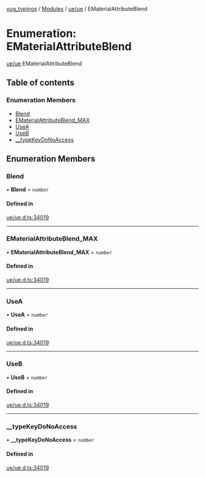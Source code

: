 [yug_typings](../README.md) / [Modules](../modules.md) / [ue/ue](../modules/ue_ue.md) / EMaterialAttributeBlend

# Enumeration: EMaterialAttributeBlend

[ue/ue](../modules/ue_ue.md).EMaterialAttributeBlend

## Table of contents

### Enumeration Members

- [Blend](ue_ue.EMaterialAttributeBlend.md#blend)
- [EMaterialAttributeBlend\_MAX](ue_ue.EMaterialAttributeBlend.md#ematerialattributeblend_max)
- [UseA](ue_ue.EMaterialAttributeBlend.md#usea)
- [UseB](ue_ue.EMaterialAttributeBlend.md#useb)
- [\_\_typeKeyDoNoAccess](ue_ue.EMaterialAttributeBlend.md#__typekeydonoaccess)

## Enumeration Members

### Blend

• **Blend** = `number`

#### Defined in

[ue/ue.d.ts:34019](https://github.com/YugMetaverse/yug_typings/blob/b7d9b19/ue/ue.d.ts#L34019)

___

### EMaterialAttributeBlend\_MAX

• **EMaterialAttributeBlend\_MAX** = `number`

#### Defined in

[ue/ue.d.ts:34019](https://github.com/YugMetaverse/yug_typings/blob/b7d9b19/ue/ue.d.ts#L34019)

___

### UseA

• **UseA** = `number`

#### Defined in

[ue/ue.d.ts:34019](https://github.com/YugMetaverse/yug_typings/blob/b7d9b19/ue/ue.d.ts#L34019)

___

### UseB

• **UseB** = `number`

#### Defined in

[ue/ue.d.ts:34019](https://github.com/YugMetaverse/yug_typings/blob/b7d9b19/ue/ue.d.ts#L34019)

___

### \_\_typeKeyDoNoAccess

• **\_\_typeKeyDoNoAccess** = `number`

#### Defined in

[ue/ue.d.ts:34019](https://github.com/YugMetaverse/yug_typings/blob/b7d9b19/ue/ue.d.ts#L34019)
